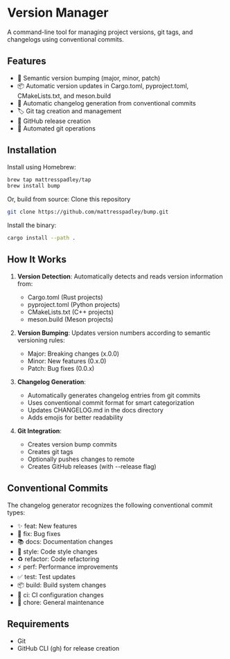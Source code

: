 # Version Manager

A command-line tool for managing project versions, git tags, and changelogs using conventional commits.

## Features

- 🔢 Semantic version bumping (major, minor, patch)
- 📦 Automatic version updates in Cargo.toml, pyproject.toml, CMakeLists.txt, and meson.build
- 📝 Automatic changelog generation from conventional commits
- 🏷️ Git tag creation and management
- 🚀 GitHub release creation
- 🔄 Automated git operations

## Installation

Install using Homebrew:
```bash
brew tap mattresspadley/tap
brew install bump
```

Or, build from source:
Clone this repository
```bash
git clone https://github.com/mattresspadley/bump.git
```
Install the binary:
```bash
cargo install --path .
```


## How It Works

1. **Version Detection**: Automatically detects and reads version information from:
   - Cargo.toml (Rust projects)
   - pyproject.toml (Python projects)
   - CMakeLists.txt (C++ projects)
   - meson.build (Meson projects)

2. **Version Bumping**: Updates version numbers according to semantic versioning rules:
   - Major: Breaking changes (x.0.0)
   - Minor: New features (0.x.0)
   - Patch: Bug fixes (0.0.x)

3. **Changelog Generation**: 
   - Automatically generates changelog entries from git commits
   - Uses conventional commit format for smart categorization
   - Updates CHANGELOG.md in the docs directory
   - Adds emojis for better readability

4. **Git Integration**:
   - Creates version bump commits
   - Creates git tags
   - Optionally pushes changes to remote
   - Creates GitHub releases (with --release flag)

## Conventional Commits

The changelog generator recognizes the following conventional commit types:

- ✨ feat: New features
- 🐛 fix: Bug fixes
- 📚 docs: Documentation changes
- 💎 style: Code style changes
- ♻️ refactor: Code refactoring
- ⚡️ perf: Performance improvements
- ✅ test: Test updates
- 📦 build: Build system changes
- 👷 ci: CI configuration changes
- 🔧 chore: General maintenance

## Requirements

- Git
- GitHub CLI (gh) for release creation

